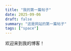 ```yaml
---
title: "我的第一篇帖子"
date: 2025-09-06
draft: false
summary: "这是网站的第一篇帖子"
tags: ["space"]
---
```


欢迎来到我的博客！

